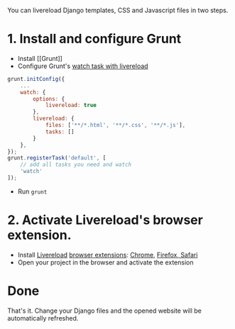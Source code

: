 You can livereload Django templates, CSS and Javascript files in two steps.

# 1. Install and configure Grunt

* Install [[Grunt]]
* Configure Grunt's [watch task with livereload](https://github.com/gruntjs/grunt-contrib-watch#optionslivereload)
```javascript
grunt.initConfig({
    ...
    watch: {
        options: {
            livereload: true
        },
        livereload: {
            files: ['**/*.html', '**/*.css', '**/*.js'],
            tasks: []
        }
    },
});
grunt.registerTask('default', [
    // add all tasks you need and watch
    'watch' 
]);
```
* Run ```grunt```

# 2. Activate Livereload's browser extension.

* Install [Livereload](http://livereload.com/) [browser extensions](http://feedback.livereload.com/knowledgebase/articles/86242-how-do-i-install-and-use-the-browser-extensions-): [Chrome](https://chrome.google.com/webstore/detail/livereload/jnihajbhpnppcggbcgedagnkighmdlei), [Firefox, Safari](http://feedback.livereload.com/knowledgebase/articles/86242-how-do-i-install-and-use-the-browser-extensions-)
* Open your project in the browser and activate the extension

# Done
That's it. Change your Django files and the opened website will be automatically refreshed.
